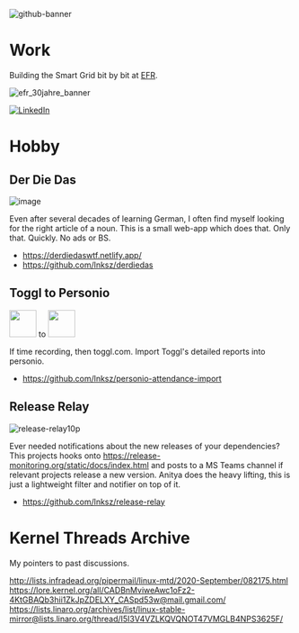 
![github-banner](https://github.com/lnksz/lnksz/assets/15908859/bcb82d6e-b06e-4739-ae8d-002066e3f0ce)


# Work

Building the Smart Grid bit by bit at [EFR](https://www.efr.de).

![efr_30jahre_banner](https://github.com/lnksz/lnksz/assets/15908859/c9e1fdfb-e111-407b-a8d3-61b7c2c4e677)

<a href="https://www.linkedin.com/in/havasikristof/">
  <img src="https://github.com/lnksz/lnksz/assets/15908859/91065450-20c0-4d94-bd3a-afb885e59767" alt="LinkedIn">
</a>

# Hobby

## Der Die Das

![image](https://github.com/lnksz/lnksz/assets/15908859/5b52270b-3e4e-4640-8cf3-cd7398cff170)

Even after several decades of learning German, I often find myself looking for the right article of a noun.
This is a small web-app which does that. Only that. Quickly. No ads or BS.
- https://derdiedaswtf.netlify.app/
- https://github.com/lnksz/derdiedas

## Toggl to Personio

<img src="https://github.com/lnksz/lnksz/assets/15908859/aa0fe9e8-4a4f-4c37-9b5e-56ad8f26be90" width="48" height="48"> to <img src="https://github.com/lnksz/lnksz/assets/15908859/32ababcc-d4c4-47e7-ab12-33f4735630fb" width="48" height="48">

If time recording, then toggl.com.
Import Toggl's detailed reports into personio.
- https://github.com/lnksz/personio-attendance-import

## Release Relay

![release-relay10p](https://github.com/lnksz/lnksz/assets/15908859/87008abb-9951-4a6d-b952-ad4608cb19d2)

Ever needed notifications about the new releases of your dependencies?
This projects hooks onto https://release-monitoring.org/static/docs/index.html
and posts to a MS Teams channel if relevant projects release a new version.
Anitya does the heavy lifting, this is just a lightweight filter and notifier
on top of it.

- https://github.com/lnksz/release-relay

# Kernel Threads Archive

My pointers to past discussions.

http://lists.infradead.org/pipermail/linux-mtd/2020-September/082175.html
https://lore.kernel.org/all/CADBnMviweAwc1oFz2-4KtGBAQb3hii1ZkJpZDELXY_CASpd53w@mail.gmail.com/
https://lists.linaro.org/archives/list/linux-stable-mirror@lists.linaro.org/thread/I5I3V4VZLKQVQNOT47VMGLB4NPS3625F/
